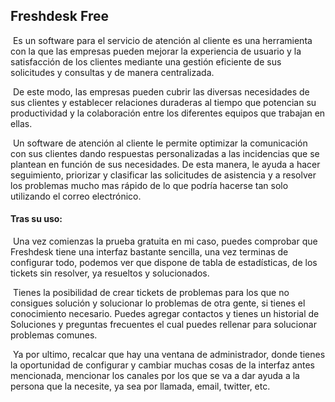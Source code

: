 ## **Freshdesk Free**

​	Es un software para el servicio de atención al cliente es una herramienta con la que las empresas pueden mejorar la experiencia de usuario y la satisfacción de los clientes mediante una gestión eficiente de sus solicitudes y consultas y de manera centralizada.

​	De este modo, las empresas pueden cubrir las diversas necesidades de sus clientes y establecer relaciones duraderas al tiempo que potencian su productividad y la colaboración entre los diferentes equipos que trabajan en ellas.

​	Un software de atención al cliente le permite optimizar la comunicación con sus clientes dando respuestas personalizadas a las incidencias que se plantean en función de sus necesidades. De esta manera, le ayuda a hacer seguimiento, priorizar y clasificar las solicitudes de asistencia y a resolver los problemas mucho mas rápido de lo que podría hacerse tan solo utilizando el correo electrónico.

#### Tras su uso:

​	Una vez comienzas la prueba gratuita en mi caso, puedes comprobar que Freshdesk tiene una interfaz bastante sencilla, una vez terminas de configurar todo, podemos ver que dispone de tabla de estadísticas, de los tickets sin resolver, ya resueltos y solucionados.

​	Tienes la posibilidad de crear tickets de problemas para los que no consigues solución y solucionar lo problemas de otra gente, si tienes el conocimiento necesario. Puedes agregar contactos y tienes un historial de Soluciones y preguntas frecuentes el cual puedes rellenar para solucionar problemas comunes.

​	Ya por ultimo, recalcar que hay una ventana de administrador, donde tienes la oportunidad de configurar y cambiar muchas cosas de la interfaz antes mencionada, mencionar los canales por los que se va a dar ayuda a la persona que la necesite, ya sea por llamada, email, twitter, etc.


